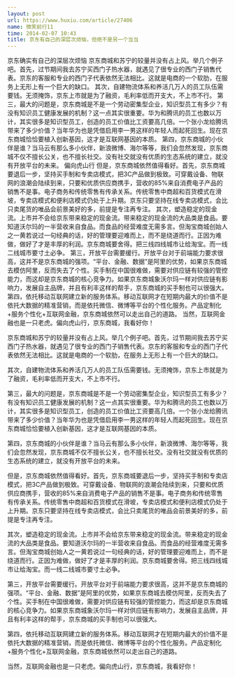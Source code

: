 ```yaml
---
layout: post
url: https://www.huxiu.com/article/27406
name: 微笑前行11
time: 2014-02-07 10:43
title: 京东有自己的深层次烦恼，但绝不是另一个当当
---
```

京东确实有自己的深层次烦恼 京东商城和苏宁的较量并没有占上风。举几个例子吧。首先，过节期间我去苏宁买西门子热水器，就遇见了很专业的西门子销售代表。京东的客服和专业的西门子代表依然无法相比。这就是电商的一个软肋，在服务上无形上有一个巨大的缺口。 其次，自建物流体系和养活几万人的员工队伍需要钱。无须掩饰，京东上市就是为了融资，毛利率低而开支大，不上市不行。 第三，最大的问题是，京东商城是不是一个劳动密集型企业，知识型员工有多少？有没有知识员工健康发展的机制？这一点其实很重要。华为和腾讯的员工也数以万计，其实很多是知识型员工，创造的员工价值比工资要高几倍。一个张小龙给腾讯带来了多少价值？当年华为也是凭借启用李一男这样的年轻人而起死回生。现在京东商城恰恰要植入创新基因，这才是互联网基因的本质。 第四，京东商城的小伙伴是谁？当马云有那么多小伙伴，新浪微博、海尔等等，我们会忽然发现，京东商城不仅不擅长公关，也不擅长社交。没有社交就没有优质的生态系统的建立，就没有开放平台的未来。 偏向虎山行 但是，京东商城依然值得看好。首先，京东商城要退后一步，坚持买手制和专卖店模式，把3C产品做到极致。可穿戴设备、物联网的浪潮会陆续到来，只要和优质供应商携手，营收的85%来自消费电子产品的销售不是事。电子商务和传统零售有传承关系。传统零售中商超和百货模式在滑坡，专卖店模式和便利店模式仍处于上升期。京东只要坚持在线专卖店模式，会比只卖尾货的唯品会前景美好的多，前提是专注再专注。 其次，塑造稳定的现金流。上市并不会给京东带来稳定的现金流。带来稳定的现金流的大品类是食品。要知道沃尔玛的一半营收来自食品。而食品的经营难度无需多言。但淘宝商城创始人之一黄若说过一句经典的话，好的管理要迎难而上，而不是绕道而行。正因为难做，做好了才是丰厚的利润。京东商城要舍得。把三线四线城市让给淘宝。而一线二线城市要寸土必争。 第三，开放平台需要缓行。开放平台对于前端能力要求很高，这并不是京东商城的强项。“平台、金融、数据”是阿里的优势，如果京东商城去模仿阿里，反而失去了个性。买手制在中国很难做，需要对供应链有较强的管控能力，而这却是京东商城的核心竞争力。如果京东商城象沃尔玛一样对供应链有影响力，发展自主品牌，并且有利丰这样的帮手，京东商城的买手制也可以很强大。 第四，依托移动互联网建立新的服务体系。移动互联网才在短期内最大的价值不是依托大数据的精准营销，而是依托微信、微博等平台的个性化服务。产品定制化+服务个性化+互联网金融，京东商城依然可以走出自己的道路。 当然，互联网金融也是一只老虎。偏向虎山行，京东商城，我看好你！

京东商城和苏宁的较量并没有占上风。举几个例子吧。首先，过节期间我去苏宁买西门子热水器，就遇见了很专业的西门子销售代表。京东的客服和专业的西门子代表依然无法相比。这就是电商的一个软肋，在服务上无形上有一个巨大的缺口。

其次，自建物流体系和养活几万人的员工队伍需要钱。无须掩饰，京东上市就是为了融资，毛利率低而开支大，不上市不行。

第三，最大的问题是，京东商城是不是一个劳动密集型企业，知识型员工有多少？有没有知识员工健康发展的机制？这一点其实很重要。华为和腾讯的员工也数以万计，其实很多是知识型员工，创造的员工价值比工资要高几倍。一个张小龙给腾讯带来了多少价值？当年华为也是凭借启用李一男这样的年轻人而起死回生。现在京东商城恰恰要植入创新基因，这才是互联网基因的本质。

第四，京东商城的小伙伴是谁？当马云有那么多小伙伴，新浪微博、海尔等等，我们会忽然发现，京东商城不仅不擅长公关，也不擅长社交。没有社交就没有优质的生态系统的建立，就没有开放平台的未来。

但是，京东商城依然值得看好。首先，京东商城要退后一步，坚持买手制和专卖店模式，把3C产品做到极致。可穿戴设备、物联网的浪潮会陆续到来，只要和优质供应商携手，营收的85%来自消费电子产品的销售不是事。电子商务和传统零售有传承关系。传统零售中商超和百货模式在滑坡，专卖店模式和便利店模式仍处于上升期。京东只要坚持在线专卖店模式，会比只卖尾货的唯品会前景美好的多，前提是专注再专注。

其次，塑造稳定的现金流。上市并不会给京东带来稳定的现金流。带来稳定的现金流的大品类是食品。要知道沃尔玛的一半营收来自食品。而食品的经营难度无需多言。但淘宝商城创始人之一黄若说过一句经典的话，好的管理要迎难而上，而不是绕道而行。正因为难做，做好了才是丰厚的利润。京东商城要舍得。把三线四线城市让给淘宝。而一线二线城市要寸土必争。

第三，开放平台需要缓行。开放平台对于前端能力要求很高，这并不是京东商城的强项。“平台、金融、数据”是阿里的优势，如果京东商城去模仿阿里，反而失去了个性。买手制在中国很难做，需要对供应链有较强的管控能力，而这却是京东商城的核心竞争力。如果京东商城象沃尔玛一样对供应链有影响力，发展自主品牌，并且有利丰这样的帮手，京东商城的买手制也可以很强大。

第四，依托移动互联网建立新的服务体系。移动互联网才在短期内最大的价值不是依托大数据的精准营销，而是依托微信、微博等平台的个性化服务。产品定制化+服务个性化+互联网金融，京东商城依然可以走出自己的道路。

当然，互联网金融也是一只老虎。偏向虎山行，京东商城，我看好你！

